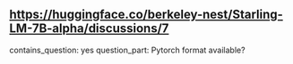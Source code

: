 ## https://huggingface.co/berkeley-nest/Starling-LM-7B-alpha/discussions/7

contains_question: yes
question_part: Pytorch format available?